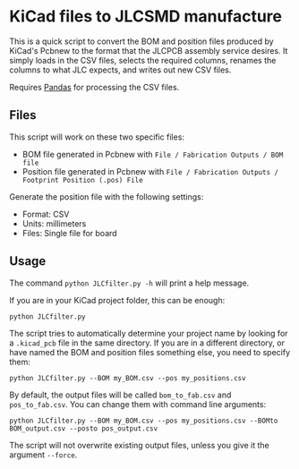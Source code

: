 
# KiCad files to JLCSMD manufacture

This is a quick script to convert the BOM and position files produced by KiCad's Pcbnew
to the format that the JLCPCB assembly service desires. It simply loads in the CSV files,
selects the required columns, renames the columns to what JLC expects, and writes out
new CSV files.

Requires [Pandas](https://pandas.pydata.org/) for processing the CSV files.

## Files

This script will work on these two specific files:

* BOM file generated in Pcbnew with `File / Fabrication Outputs / BOM file`
* Position file generated in Pcbnew with `File / Fabrication Outputs / Footprint Position (.pos) File`

Generate the position file with the following settings:

* Format: CSV
* Units: millimeters
* Files: Single file for board


## Usage

The command `python JLCfilter.py -h` will print a help message.

If you are in your KiCad project folder, this can be enough:

```
python JLCfilter.py 
```

The script tries to automatically determine your project name by looking for a `.kicad_pcb`
file in the same directory. If you are in a different directory, or have named the BOM
and position files something else, you need to specify them:

```
python JLCfilter.py --BOM my_BOM.csv --pos my_positions.csv
```

By default, the output files will be called `bom_to_fab.csv` and `pos_to_fab.csv`. You can
change them with command line arguments:

```
python JLCfilter.py --BOM my_BOM.csv --pos my_positions.csv --BOMto BOM_output.csv --posto pos_output.csv
```

The script will not overwrite existing output files, unless you give it the argument
`--force`.
